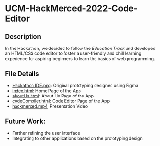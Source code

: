 # UCM-HackMerced-2022-Code-Editor

## Description
In the Hackathon, we decided to follow the *Education Track* and developed an HTML/CSS code editor to foster a user-friendly and chill learning experience for aspiring beginners to learn the basics of web programming.

## File Details
- [Hackathon IDE.png](https://github.com/StevenG777/UCM-HackMerced-2022-Code-Editor/blob/main/Hackathon%20IDE.png): Original prototyping designed using Figma
- [index.html](https://github.com/StevenG777/UCM-HackMerced-2022-Code-Editor/blob/main/index.html): Home Page of the App
- [aboutUs.html](https://github.com/StevenG777/UCM-HackMerced-2022-Code-Editor/blob/main/aboutUs.html): About Us Page of the App
- [codeCompiler.html](https://github.com/StevenG777/UCM-HackMerced-2022-Code-Editor/blob/main/codeCompiler.html): Code Editor Page of the App
- [hackmerced.mp4](https://github.com/StevenG777/UCM-HackMerced-2022-Code-Editor/blob/main/hackmerced.mp4): Presentation Video

## Future Work:
- Further refining the user interface
- Integrating to other applications based on the prototyping design

